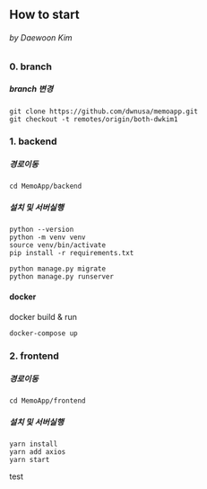 ## How to start
###### by Daewoon Kim
### 0. branch
##### branch 변경
~~~
git clone https://github.com/dwnusa/memoapp.git
git checkout -t remotes/origin/both-dwkim1
~~~
### 1. backend
##### 경로이동
~~~
cd MemoApp/backend
~~~
##### 설치 및 서버실행
~~~
python --version
python -m venv venv
source venv/bin/activate
pip install -r requirements.txt
~~~
~~~
python manage.py migrate
python manage.py runserver
~~~

#### docker

docker build & run
```sh
docker-compose up
```

### 2. frontend
##### 경로이동
~~~
cd MemoApp/frontend
~~~
##### 설치 및 서버실행
~~~
yarn install
yarn add axios
yarn start
~~~


test

